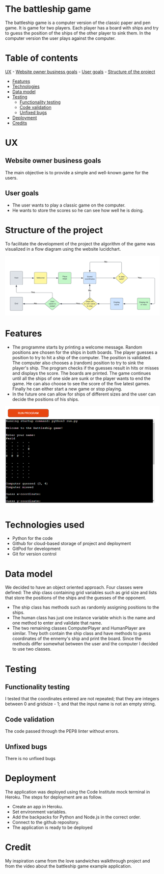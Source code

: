 # The battleship game
The battleship game is a computer version of the classic paper and pen game. It is game for two players. Each player has a board with ships and try to guess the position of the ships of the other player to sink them. In the computer version the user plays against the computer. 

# Table of contents

 [UX](#ux)
    - [Website owner business goals](#website-owner-business-goals)
    - [User goals](#user-goals)
    - [Structure of the project](#structure-of-the-project)
- [Features](#features)
- [Technologies](#technologies)
- [Data model](#data_model)
- [Testing](#testing)
    - [Functionality testing](#functionality-testing)
    - [Code validation](#code-validation)
    - [Unfixed bugs](#unfixed-bugs) 
- [Deployment](#deployment)
- [Credits](#credits)

# UX

## Website owner business goals
The main objective is to provide a simple and well-known game for the users.

## User goals
- The user wants to play a classic game on the computer.
- He wants to store the scores so he can see how well he is doing.

# Structure of the project
To facilitate the development of the project the algorithm of the game was visualized in a flow diagram using the website lucidchart.

<img src="assets/images/battleship.png">

# Features
- The programme starts by printing a welcome message. Random positions are chosen for the ships in both boards. The player guesses a position to try to hit a ship of the computer. The position is validated. The computer also chooses a (random) position to try to sink the player's ship. The program checks if the guesses result in hits or misses and displays the score. The boards are printed. The game continues until all the ships of one side are sunk or the player wants to end the game. He can also choose to see the score of the five latest games. Finally he can either start a new game or stop playing.
- In the future one can allow for ships of different sizes and the user can decide the positions of his ships.

<img src="assets/images/start_of_game.PNG">

# Technologies used
- Python for the code
- Github for cloud-based storage of project and deployment
- GitPod for development
- Git for version control

# Data model

We decided to have an object oriented approach. Four classes were defined: The ship class containing grid variables such as grid size and lists that store the positions of the ships and the guesses of the opponent.
 - The ship class has methods such as randomly assigning positions to the ships.
 - The human class has just one instance variable which is the name and one method to enter and validate that name. 
 - The two remaining classes ComputerPlayer and HumanPlayer are similar. They both contain the ship class and have methods to guess coordinates of the ennemy's ship and print the board. Since the methods differ somewhat between the user and the computer I decided to use two classes.

# Testing

## Functionality testing
I tested that the coordinates entered are not repeated; that they are integers between 0 and gridsize - 1; and that the input name is not an empty string.

## Code validation
The code passed through the PEP8 linter without errors.

## Unfixed bugs
There is no unfixed bugs

# Deployment
The application was deployed using the Code Institute mock terminal in Heroku. The steps for deployment are as follow.
- Create an app in Heroku.
- Set environment variables.
- Add the backpacks for Python and Node.js in the correct order.
- Connect to the github repository.
- The application is ready to be deployed

# Credit
My inspiration came from the love sandwiches walkthrough project and from the video about the battleship game example application.
